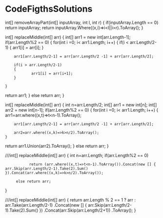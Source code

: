 # CodeFigthsSolutions

int[] removeArrayPart(int[] inputArray, int l, int r) {
   if(inputArray.Length == 0) return inputArray;
return inputArray.Where((x,i)=>i<l||i>r).ToArray();
}


int[] replaceMiddle(int[] arr) {
int[] arr1 = new int[arr.Length-1];
        if(arr.Length%2 == 0)
               {
    for(int i =0; i< arr1.Length; i++)
    {
        if(i < arr.Length/2-1)
        {
                arr1[i] = arr[i];
        }
                    
        arr1[arr.Length/2-1] = arr[arr.Length/2 -1] + arr[arr.Length/2];
        
        if(i > arr.Length/2-1)
        {
                arr1[i] = arr[i+1]; 
        }
           
    }
  
 return arr1;
               }  else return arr;
}




int[] replaceMiddle(int[] arr) {
int n=arr.Length/2;
int[] arr1 = new int[n];
        int[] arr2 = new int[n-1];
        if(arr.Length%2 == 0)
               {
    for(int i =0; i< arr1.Length; i++)
    {
            arr1=arr.where((x,t)=>t<n-1).ToArray();
                            
        arr1[arr.Length/2-1] = arr[arr.Length/2 -1] + arr[arr.Length/2];
        
        arr2=arr.where((x,k)=>k>n/2).ToArray();
    }
  
 return arr1.Union(arr2).ToArray();
               }  else return arr;
}





///int[] replaceMiddle(int[] arr) {
int n=arr.Length;
        if(arr.Length%2 == 0)
              
               return (arr.where((x,t)=>t<n-1).ToArray()).Concat(new [] { arr.Skip(arr.Length/2-1).Take(2).Sum() }).Concat(arr.where((x,k)=>k>n/2).ToArray());
                            
         else return arr;
}


///int[] replaceMiddle(int[] arr) {
    return arr.Length % 2 == 1 ? arr :
        arr.Take(arr.Length/2-1)
            .Concat(new [] { arr.Skip(arr.Length/2-1).Take(2).Sum() })
            .Concat(arr.Skip(arr.Length/2+1))
            .ToArray();
}

